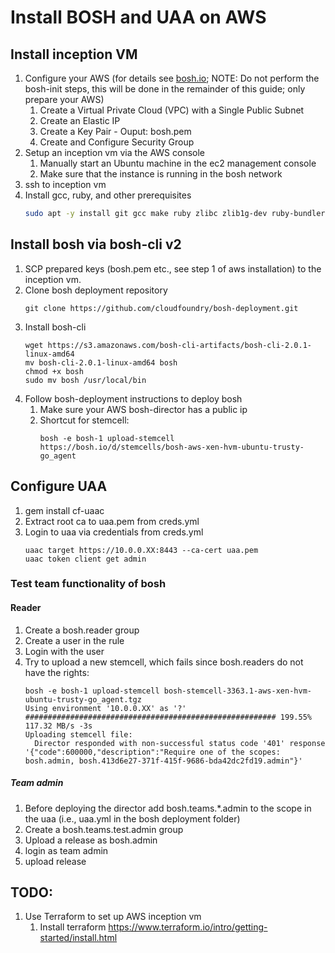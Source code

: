 # Install BOSH and UAA on AWS #

## Install inception VM ##

1. Configure your AWS (for details see [bosh.io](https://bosh.io/docs/init-aws.html); NOTE: Do not perform the bosh-init steps, this will be done in the remainder of this guide; only prepare your AWS)
    1. Create a Virtual Private Cloud (VPC) with a Single Public Subnet
    1. Create an Elastic IP 
    1. Create a Key Pair - Ouput: bosh.pem
    1. Create and Configure Security Group
1. Setup an inception vm via the AWS console
    1. Manually start an Ubuntu machine in the ec2 management console
    1. Make sure that the instance is running in the bosh network
1. ssh to inception vm
1. Install gcc, ruby, and other prerequisites
    ```sh
    sudo apt -y install git gcc make ruby zlibc zlib1g-dev ruby-bundler ruby-dev build-essential patch libssl-dev bison openssl libreadline6 libreadline6-dev curl git-core libssl-dev libyaml-dev libxml2-dev autoconf libc6-dev ncurses-dev automake libtool
    ```
    
## Install bosh via bosh-cli v2
1. SCP prepared keys (bosh.pem etc., see step 1 of aws installation) to the inception vm.
1. Clone bosh deployment repository
   ```
   git clone https://github.com/cloudfoundry/bosh-deployment.git
    ```
1. Install bosh-cli
    ```
    wget https://s3.amazonaws.com/bosh-cli-artifacts/bosh-cli-2.0.1-linux-amd64
    mv bosh-cli-2.0.1-linux-amd64 bosh
    chmod +x bosh
    sudo mv bosh /usr/local/bin
    ```
1. Follow bosh-deployment instructions to deploy bosh
    1. Make sure your AWS bosh-director has a public ip 
    1. Shortcut for stemcell:
         ```
        bosh -e bosh-1 upload-stemcell https://bosh.io/d/stemcells/bosh-aws-xen-hvm-ubuntu-trusty-go_agent
        ```
        
## Configure UAA ##
1. gem install cf-uaac
1. Extract root ca to uaa.pem from creds.yml
1. Login to uaa via credentials from creds.yml
    ```
    uaac target https://10.0.0.XX:8443 --ca-cert uaa.pem
    uaac token client get admin
    ```
    
### Test team functionality of bosh ###

#### Reader ####
1. Create a bosh.reader group
1. Create a user in the rule
1. Login with the user
1. Try to upload a new stemcell, which fails since bosh.readers do not have the rights:
    ```
    bosh -e bosh-1 upload-stemcell bosh-stemcell-3363.1-aws-xen-hvm-ubuntu-trusty-go_agent.tgz 
    Using environment '10.0.0.XX' as '?'
    ######################################################## 199.55% 117.32 MB/s -3s
    Uploading stemcell file:
      Director responded with non-successful status code '401' response '{"code":600000,"description":"Require one of the scopes: bosh.admin, bosh.413d6e27-371f-415f-9686-bda42dc2fd19.admin"}'
    ```
    
##### Team admin #####
1. Before deploying the director add bosh.teams.*.admin to the scope in the uaa (i.e., uaa.yml in the bosh deployment folder)
1. Create a bosh.teams.test.admin group
1. Upload a release as bosh.admin
1. login as team admin
1. upload release

## TODO:  ## 
1. Use Terraform to set up AWS inception vm
    1. Install terraform https://www.terraform.io/intro/getting-started/install.html

